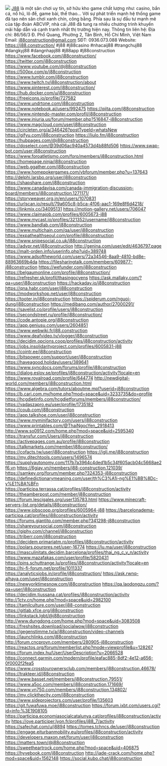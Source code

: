 ![](https://g0v.hackmd.io/_uploads/SJjobZMK1e.png)
<a href="https://j88.construction/">J88</a> là một sân chơi uy tín, sở hữu kho game chất lượng như: casino, bắn cá, nổ hũ, lô đề, game bài, thể thao… Với sự phát triển mạnh hệ thống game đã tạo nên sân chơi xanh chín, công bằng. Phía sau là sự đầu tư mạnh mẽ của tập đoàn ABCVIP, nhà cái J88 đã tung ra nhiều chương trình khuyến mãi hấp dẫn và cạnh tranh nhất thị trường hiện nay.
Thông tin liên hệ:
Địa chỉ: 86/56/3 Đ. Phổ Quang, Phường 2, Tân Bình, Hồ Chí Minh, Việt Nam
Email: j88construction@gmail.com
SĐT: 0936.073.088
Website: <a href="https://j88.construction/">https://j88.construction/</a>
#j88 #j88casino #nhacaij88 #trangchuj88 #dangkyj88 #dangnhapj88 #j88app #j88construction
<a href="https://www.facebook.com/j88construction/">https://www.facebook.com/j88construction/</a>
<a href="https://twitter.com/j88construction">https://twitter.com/j88construction</a>
<a href="https://www.youtube.com/@j88construction">https://www.youtube.com/@j88construction</a>
<a href="https://500px.com/p/j88construction">https://500px.com/p/j88construction</a>
<a href="https://www.tumblr.com/j88construction">https://www.tumblr.com/j88construction</a>
<a href="https://www.twitch.tv/j88construction/about">https://www.twitch.tv/j88construction/about</a>
<a href="https://www.pinterest.com/j88construction/">https://www.pinterest.com/j88construction/</a>
<a href="https://hub.docker.com/u/j88construction">https://hub.docker.com/u/j88construction</a>
<a href="https://freeicons.io/profile/727582">https://freeicons.io/profile/727582</a>
<a href="https://www.undrtone.com/j88construction">https://www.undrtone.com/j88construction</a>
<a href="https://www.notebook.ai/users/992475">https://www.notebook.ai/users/992475</a>
<a href="https://qiita.com/j88construction">https://qiita.com/j88construction</a>
<a href="https://www.nintendo-master.com/profil/j88construction">https://www.nintendo-master.com/profil/j88construction</a>
<a href="https://www.iniuria.us/forum/member.php?516847-j88construction">https://www.iniuria.us/forum/member.php?516847-j88construction</a>
<a href="https://www.magcloud.com/user/j88construction">https://www.magcloud.com/user/j88construction</a>
<a href="https://circleten.org/a/346426?postTypeId=whatsNew">https://circleten.org/a/346426?postTypeId=whatsNew</a>
<a href="https://gifyu.com/j88construction">https://gifyu.com/j88construction</a>
<a href="https://liulo.fm/j88construction">https://liulo.fm/j88construction</a>
<a href="https://hubpages.com/@j88construction">https://hubpages.com/@j88construction</a>
<a href="https://doselect.com/@39d06ac940a4573d4b88fd506">https://doselect.com/@39d06ac940a4573d4b88fd506</a>
<a href="https://www.swap-bot.com/user:j88construction">https://www.swap-bot.com/user:j88construction</a>
<a href="https://www.foroatletismo.com/foro/members/j88construction.html">https://www.foroatletismo.com/foro/members/j88construction.html</a>
<a href="https://homepage.ninja/j88construction">https://homepage.ninja/j88construction</a>
<a href="https://web.ggather.com/j88construction">https://web.ggather.com/j88construction</a>
<a href="https://www.homepokergames.com/vbforum/member.php?u=137643">https://www.homepokergames.com/vbforum/member.php?u=137643</a>
<a href="http://delphi.larsbo.org/user/j88construction">http://delphi.larsbo.org/user/j88construction</a>
<a href="https://shapshare.com/j88construction">https://shapshare.com/j88construction</a>
<a href="https://www.canadavisa.com/canada-immigration-discussion-board/members/j88construction.1271171/">https://www.canadavisa.com/canada-immigration-discussion-board/members/j88construction.1271171/</a>
<a href="https://storyweaver.org.in/en/users/1070831">https://storyweaver.org.in/en/users/1070831</a>
<a href="https://urlscan.io/result/79a605c8-b5ca-4f06-aac1-169e8f6d4218/">https://urlscan.io/result/79a605c8-b5ca-4f06-aac1-169e8f6d4218/</a>
<a href="https://linkmix.co/34095131">https://linkmix.co/34095131</a>
<a href="https://motion-gallery.net/users/706047">https://motion-gallery.net/users/706047</a>
<a href="https://www.claimajob.com/profiles/6005673-j88">https://www.claimajob.com/profiles/6005673-j88</a>
<a href="https://www.mycast.io/profiles/321352/username/j88construction">https://www.mycast.io/profiles/321352/username/j88construction</a>
<a href="https://www.bandlab.com/j88construction">https://www.bandlab.com/j88construction</a>
<a href="https://www.multichain.com/qa/user/j88construction">https://www.multichain.com/qa/user/j88construction</a>
<a href="https://expathealthseoul.com/profile/j88construction">https://expathealthseoul.com/profile/j88construction</a>
<a href="https://www.snipesocial.co.uk/j88construction">https://www.snipesocial.co.uk/j88construction</a>
<a href="https://advpr.net/j88construction">https://advpr.net/j88construction</a>
<a href="http://genina.com/user/edit/4636797.page">http://genina.com/user/edit/4636797.page</a>
<a href="https://malt-orden.info/userinfo.php?uid=389748">https://malt-orden.info/userinfo.php?uid=389748</a>
<a href="https://www.adsoftheworld.com/users/72a34546-8aa9-4810-bd8e-88963669b4da">https://www.adsoftheworld.com/users/72a34546-8aa9-4810-bd8e-88963669b4da</a>
<a href="https://filesharingtalk.com/members/609877-j88construction">https://filesharingtalk.com/members/609877-j88construction</a>
<a href="https://wefunder.com/j88construction">https://wefunder.com/j88construction</a>
<a href="https://belgaumonline.com/profile/j88construction/">https://belgaumonline.com/profile/j88construction/</a>
<a href="https://refresher.sk/profil/thasingocyens">https://refresher.sk/profil/thasingocyens</a>
<a href="https://ask.mallaky.com/?qa=user/j88construction">https://ask.mallaky.com/?qa=user/j88construction</a>
<a href="https://hackaday.io/j88construction">https://hackaday.io/j88construction</a>
<a href="https://qna.habr.com/user/j88construction">https://qna.habr.com/user/j88construction</a>
<a href="https://modworkshop.net/user/j88construction">https://modworkshop.net/user/j88construction</a>
<a href="https://tooter.in/j88construction">https://tooter.in/j88construction</a>
<a href="https://spiderum.com/nguoi-dung/j88construction">https://spiderum.com/nguoi-dung/j88construction</a>
<a href="https://medibang.com/author/27000291/">https://medibang.com/author/27000291/</a>
<a href="https://savelist.co/profile/users/j88construction">https://savelist.co/profile/users/j88construction</a>
<a href="https://secondstreet.ru/profile/j88construction/">https://secondstreet.ru/profile/j88construction/</a>
<a href="https://code.antopie.org/j88construction">https://code.antopie.org/j88construction</a>
<a href="https://app.geniusu.com/users/2604851">https://app.geniusu.com/users/2604851</a>
<a href="https://www.webwiki.fr/j88.construction">https://www.webwiki.fr/j88.construction</a>
<a href="https://www.deafvideo.tv/vlogger/j88construction">https://www.deafvideo.tv/vlogger/j88construction</a>
<a href="https://decidim.opcions.coop/profiles/j88construction/activity">https://decidim.opcions.coop/profiles/j88construction/activity</a>
<a href="https://jobs.insolidarityproject.com/profiles/6005831-j88">https://jobs.insolidarityproject.com/profiles/6005831-j88</a>
<a href="https://cointr.ee/j88construction">https://cointr.ee/j88construction</a>
<a href="https://bitspower.com/support/user/j88construction">https://bitspower.com/support/user/j88construction</a>
<a href="https://haveagood.holiday/users/389641">https://haveagood.holiday/users/389641</a>
<a href="https://www.syncdocs.com/forums/profile/j88construction">https://www.syncdocs.com/forums/profile/j88construction</a>
<a href="https://dialog.eslov.se/profiles/j88construction/activity?locale=en">https://dialog.eslov.se/profiles/j88construction/activity?locale=en</a>
<a href="https://www.royalroad.com/profile/644774">https://www.royalroad.com/profile/644774</a>
<a href="http://newdigital-world.com/members/j88construction.html">http://newdigital-world.com/members/j88construction.html</a>
<a href="https://www.algebra.com/tutors/aboutme.mpl?userid=j88construction">https://www.algebra.com/tutors/aboutme.mpl?userid=j88construction</a>
<a href="https://b.cari.com.my/home.php?mod=space&uid=3233735&do=profile">https://b.cari.com.my/home.php?mod=space&uid=3233735&do=profile</a>
<a href="https://hcgdietinfo.com/hcgdietforums/members/j88construction/">https://hcgdietinfo.com/hcgdietforums/members/j88construction/</a>
<a href="https://vadaszapro.eu/user/profile/1735182">https://vadaszapro.eu/user/profile/1735182</a>
<a href="https://coub.com/j88construction">https://coub.com/j88construction</a>
<a href="https://app.talkshoe.com/user/j88construction">https://app.talkshoe.com/user/j88construction</a>
<a href="https://www.myminifactory.com/users/j88construction">https://www.myminifactory.com/users/j88construction</a>
<a href="https://www.printables.com/@ThaiNgocYen_2918413">https://www.printables.com/@ThaiNgocYen_2918413</a>
<a href="http://www.so0912.com/home.php?mod=space&uid=2595340">http://www.so0912.com/home.php?mod=space&uid=2595340</a>
<a href="https://transfur.com/Users/j88construction">https://transfur.com/Users/j88construction</a>
<a href="https://activepages.com.au/profile/j88construction">https://activepages.com.au/profile/j88construction</a>
<a href="https://talkmarkets.com/member/j88construction/">https://talkmarkets.com/member/j88construction/</a>
<a href="https://cofacts.tw/user/j88construction">https://cofacts.tw/user/j88construction</a>
<a href="https://igli.me/j88construction">https://igli.me/j88construction</a>
<a href="https://my.djtechtools.com/users/1496574">https://my.djtechtools.com/users/1496574</a>
<a href="https://supplyautonomy.com/117b7a3964c4ded1b5c34f605acb04c5668ae2f6.vn">https://supplyautonomy.com/117b7a3964c4ded1b5c34f605acb04c5668ae2f6.vn</a>
<a href="https://6giay.vn/members/j88-construction.121039/">https://6giay.vn/members/j88-construction.121039/</a>
<a href="https://samkey.org/forum/member.php?324353-j88construction">https://samkey.org/forum/member.php?324353-j88construction</a>
<a href="https://definedictionarymeaning.com/user/th%C3%A1i-ng%E1%BB%8Dc-y%E1%BA%BFn">https://definedictionarymeaning.com/user/th%C3%A1i-ng%E1%BB%8Dc-y%E1%BA%BFn</a>
<a href="https://participa.terrassa.cat/profiles/j88construction/activity">https://participa.terrassa.cat/profiles/j88construction/activity</a>
<a href="https://theamberpost.com/member/j88construction">https://theamberpost.com/member/j88construction</a>
<a href="https://forum.lescigales.org/user135783.html">https://forum.lescigales.org/user135783.html</a>
<a href="https://www.minecraft-servers-list.org/details/j88construction/">https://www.minecraft-servers-list.org/details/j88construction/</a>
<a href="https://www.jobscoop.org/profiles/6005964-j88">https://www.jobscoop.org/profiles/6005964-j88</a>
<a href="https://barcelonadema-participa.cat/profiles/j88construction/activity">https://barcelonadema-participa.cat/profiles/j88construction/activity</a>
<a href="https://forums.giantitp.com/member.php?341298-j88construction">https://forums.giantitp.com/member.php?341298-j88construction</a>
<a href="https://shareyoursocial.com/j88construction">https://shareyoursocial.com/j88construction</a>
<a href="https://giphy.com/channel/j88construction">https://giphy.com/channel/j88construction</a>
<a href="https://triberr.com/j88construction">https://triberr.com/j88construction</a>
<a href="https://decidem.primariatm.ro/profiles/j88construction/activity">https://decidem.primariatm.ro/profiles/j88construction/activity</a>
<a href="https://polars.pourpres.net/user-16774">https://polars.pourpres.net/user-16774</a>
<a href="https://lu.ma/user/j88construction">https://lu.ma/user/j88construction</a>
<a href="https://masculinitats.decidim.barcelona/profiles/thai_ng_c_y_n/activity">https://masculinitats.decidim.barcelona/profiles/thai_ng_c_y_n/activity</a>
<a href="https://www.mazafakas.com/user/profile/5820431">https://www.mazafakas.com/user/profile/5820431</a>
<a href="https://pins.schuttrange.lu/profiles/j88construction/activity?locale=en">https://pins.schuttrange.lu/profiles/j88construction/activity?locale=en</a>
<a href="https://hi-fi-forum.net/profile/1011337">https://hi-fi-forum.net/profile/1011337</a>
<a href="https://analyticsjobs.in/profile/j88construction/">https://analyticsjobs.in/profile/j88construction/</a>
<a href="https://ask.rwnq-alhaya.com/user/j88construction">https://ask.rwnq-alhaya.com/user/j88construction</a>
<a href="https://newyorktimesnow.com/j88construction">https://newyorktimesnow.com/j88construction</a>
<a href="https://qa.laodongzu.com/?qa=user/j88construction">https://qa.laodongzu.com/?qa=user/j88construction</a>
<a href="https://decidim.tjussana.cat/profiles/j88construction/activity">https://decidim.tjussana.cat/profiles/j88construction/activity</a>
<a href="http://1ctv.cn/home.php?mod=space&uid=2982100">http://1ctv.cn/home.php?mod=space&uid=2982100</a>
<a href="https://tamilculture.com/user/j88-construction">https://tamilculture.com/user/j88-construction</a>
<a href="https://gitlab.xfce.org/j88construction">https://gitlab.xfce.org/j88construction</a>
<a href="https://linkstack.lgbt/@j88construction">https://linkstack.lgbt/@j88construction</a>
<a href="http://www.dungdong.com/home.php?mod=space&uid=3083508">http://www.dungdong.com/home.php?mod=space&uid=3083508</a>
<a href="https://freshsites.download/socialwow/j88construction">https://freshsites.download/socialwow/j88construction</a>
<a href="https://gegenstimme.tv/a/j88construction/video-channels">https://gegenstimme.tv/a/j88construction/video-channels</a>
<a href="https://launchlinks.com/j88construction">https://launchlinks.com/j88construction</a>
<a href="http://forum.cncprovn.com/members/280905-j88construction">http://forum.cncprovn.com/members/280905-j88construction</a>
<a href="https://reactos.org/forum/memberlist.php?mode=viewprofile&u=128267">https://reactos.org/forum/memberlist.php?mode=viewprofile&u=128267</a>
<a href="https://forum.index.hu/User/UserDescription?u=2066528">https://forum.index.hu/User/UserDescription?u=2066528</a>
<a href="https://connect.garmin.com/modern/profile/eafac885-8df2-4e12-a656-0f0002f2fea5">https://connect.garmin.com/modern/profile/eafac885-8df2-4e12-a656-0f0002f2fea5</a>
<a href="https://www.crosstourownersclub.com/members/j88construction.46678/">https://www.crosstourownersclub.com/members/j88construction.46678/</a>
<a href="https://trakteer.id/j88construction">https://trakteer.id/j88construction</a>
<a href="https://www.basset.net/members/j88construction.79551/">https://www.basset.net/members/j88construction.79551/</a>
<a href="https://www.a5oc.com/members/j88construction.171669/">https://www.a5oc.com/members/j88construction.171669/</a>
<a href="https://www.vn750.com/members/j88construction.134802/">https://www.vn750.com/members/j88construction.134802/</a>
<a href="https://my.clickthecity.com/j88construction">https://my.clickthecity.com/j88construction</a>
<a href="https://www.sideprojectors.com/user/profile/135603">https://www.sideprojectors.com/user/profile/135603</a>
<a href="https://git.fuwafuwa.moe/j88construction">https://git.fuwafuwa.moe/j88construction</a>
<a href="https://forum.ixbt.com/users.cgi?id=info:%3E1908105">https://forum.ixbt.com/users.cgi?id=info:%3E1908105</a>
<a href="https://participa.economiasocialcatalunya.cat/profiles/j88construction/activity">https://participa.economiasocialcatalunya.cat/profiles/j88construction/activity</a>
<a href="https://oye.participer.lyon.fr/profiles/j88_7/activity">https://oye.participer.lyon.fr/profiles/j88_7/activity</a>
<a href="https://safechat.com/u/j8894">https://safechat.com/u/j8894</a>
<a href="https://tomes.tchncs.de/user/j88construction">https://tomes.tchncs.de/user/j88construction</a>
<a href="https://engage.eiturbanmobility.eu/profiles/j88construction/activity">https://engage.eiturbanmobility.eu/profiles/j88construction/activity</a>
<a href="https://developers.maxon.net/forum/user/j88construction">https://developers.maxon.net/forum/user/j88construction</a>
<a href="https://matters.town/@j88construction">https://matters.town/@j88construction</a>
<a href="https://sweetheartrock.com/home.php?mod=space&uid=406875">https://sweetheartrock.com/home.php?mod=space&uid=406875</a>
<a href="https://hyvebook.com/j88construction">https://hyvebook.com/j88construction</a>
<a href="http://jade-crack.com/home.php?mod=space&uid=1562148">http://jade-crack.com/home.php?mod=space&uid=1562148</a>
<a href="https://social.kubo.chat/j88construction">https://social.kubo.chat/j88construction</a>
